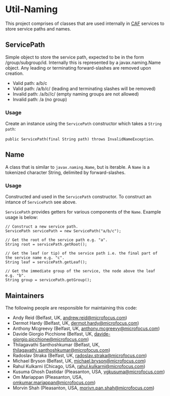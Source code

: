 # Util-Naming

This project comprises of classes that are used internally in [CAF](http://cafapi.github.io/) services to store service paths and names.

## ServicePath

Simple object to store the service path, expected to be in the form /group/subgroup/id. Internally this is represented by a javax.naming.Name object. Any leading or terminating forward-slashes are removed upon creation. 

- Valid path: a/b/c
- Valid path: /a/b/c/ (leading and terminating slashes will be removed)
- Invalid path: /a/b//c/ (empty naming groups are not allowed)
- Invalid path: /a (no group)

### Usage

Create an instance using the `ServicePath` constructor which takes a `String path`: 

`public ServicePath(final String path) throws InvalidNameException`. 

## Name

A class that is similar to `javax.naming.Name`, but is iterable. A `Name` is a tokenized character String, delimited by forward-slashes.

### Usage

Constructed and used in the `ServicePath` constructor. To construct an intance of `ServicePath` see above.

`ServicePath` provides getters for various components of the `Name`. Example usage is below:

```
// Construct a new service path.
ServicePath servicePath = new ServicePath("a/b/c");

// Get the root of the service path e.g. "a".
String root = servicePath.getRoot();

// Get the leaf (or tip) of the service path i.e. the final part of the service name e.g. "c".
String leaf = servicePath.getLeaf();

// Get the immediate group of the service, the node above the leaf e.g. "b".
String group = servicePath.getGroup();
```

## Maintainers

The following people are responsible for maintaining this code:

- Andy Reid (Belfast, UK, andrew.reid@microfocus.com)
- Dermot Hardy (Belfast, UK, dermot.hardy@microfocus.com)
- Anthony Mcgreevy (Belfast, UK, anthony.mcgreevy@microfocus.com)
- Davide Giorgio Picchione (Belfast, UK, davide-giorgio.picchione@microfocus.com)
- Thilagavathi Santhoshkumar (Belfast, UK, thilagavathi.santhoshkumar@microfocus.com)
- Radoslav Straka (Belfast, UK, radoslav.straka@microfocus.com)
- Michael Bryson (Belfast, UK, michael.bryson@microfocus.com)
- Rahul Kulkarni (Chicago, USA, rahul.kulkarni@microfocus.com)
- Kusuma Ghosh Dastidar (Pleasanton, USA, vgkusuma@microfocus.com)
- Om Mariappan (Pleasanton, USA, omkumar.mariappan@microfocus.com)
- Morvin Shah (Pleasanton, USA, morivn.pan.shah@microfocus.com)
